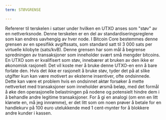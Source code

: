 ```yaml
---
term: STØVGRENSE

---
```

Refererer til terskelen i satser under hvilken en UTXO anses som "støv" av en nettverksnode. Denne terskelen er en del av standardiseringsreglene som kan endres uavhengig av hver node. I Bitcoin Core bestemmes denne grensen av en spesifikk avgiftssats, som standard satt til 3 000 sats per virtuelle kilobyte (sats/kvB). Denne grensen har som mål å begrense spredningen av transaksjoner som inneholder svært små mengder bitcoins. En UTXO som er kvalifisert som støv, innebærer at bruken av den ikke er økonomisk rasjonell: Det vil koste mer å bruke denne UTXO-en enn å bare forlate den. Hvis det ikke er rasjonelt å bruke støv, tyder det på at slike utgifter kun kan være motivert av eksterne insentiver, ofte ondsinnede. Dette kan være et problem hvis en ondsinnet aktør forsøker å mette nettverket med transaksjoner som inneholder ørsmå beløp, med det formål å øke den operasjonelle belastningen på nodene og potensielt hindre dem i å behandle andre legitime transaksjoner. For å gi en analogi (om enn en litt klønete en, må jeg innrømme), er det litt som om noen prøver å betale for en handlekurv på 100 euro utelukkende med 1 cent-mynter for å blokkere andre kunder i kassen.